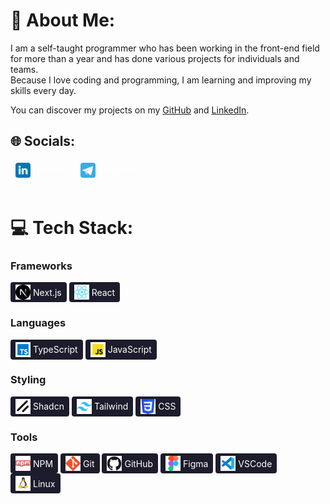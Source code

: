 # 💫 About Me:

I am a self-taught programmer who has been working in the front-end field for more than a year and has done various projects for individuals and teams.
<br>
Because I love coding and programming, I am learning and improving my skills every day.

You can discover my projects on my <a href="https://github.com/hp0098v1">GitHub</a> and <a href="https://www.linkedin.com/in/hp0098v1">LinkedIn</a>.

## 🌐 Socials:

<a style="display: inline-flex; align-items: center; gap: 4px; color: white; padding: 4px 8px; border-radius: 4px; text-decoration: none;" href="https://linkedin.com/in/hp0098v1">
  <img src="./assets/social/linkedin.svg" alt="LinkedIn" width="24" height="24">
  LinkedIn
</a>
<a style="display: inline-flex; align-items: center; gap: 4px; color: white; padding: 4px 8px; border-radius: 4px; text-decoration: none;" href="https://t.me/hp0098v1">
  <img src="./assets/social/telegram.svg" alt="Telegram" width="24" height="24">
  Telegram
</a>
<br>
<br>

# 💻 Tech Stack:

### Frameworks

<a style="display: inline-flex; align-items: center; gap: 4px; background-color: #1c1c2c; color: white; padding: 4px 8px; border-radius: 4px; text-decoration: none;" href="https://nextjs.org/">
  <img src="./assets/frameworks/nextjs.svg" alt="Next.js" width="24" height="24">
  Next.js
</a>
<a style="display: inline-flex; align-items: center; gap: 4px; background-color: #1c1c2c; color: white; padding: 4px 8px; border-radius: 4px; text-decoration: none;" href="https://www.javascript.info/">
  <img src="./assets/frameworks/react.svg" alt="React" width="24" height="24">
  React
</a>

### Languages

<a style="display: inline-flex; align-items: center; gap: 4px; background-color: #1c1c2c; color: white; padding: 4px 8px; border-radius: 4px; text-decoration: none;" href="https://www.typescriptlang.org/">
  <img src="./assets/languages/typescript.svg" alt="TypeScript" width="24" height="24">
  TypeScript
</a>
<a style="display: inline-flex; align-items: center; gap: 4px; background-color: #1c1c2c; color: white; padding: 4px 8px; border-radius: 4px; text-decoration: none;" href="https://www.javascript.info/">
  <img src="./assets/languages/javascript.svg" alt="JavaScript" width="24" height="24">
  JavaScript
</a>

### Styling

<a style="display: inline-flex; align-items: center; gap: 4px; background-color: #1c1c2c; color: white; padding: 4px 8px; border-radius: 4px; text-decoration: none;" href="https://ui.shadcn.com/">
  <img src="./assets/styling/shadcn.svg" alt="Shadcn" width="24" height="24">
  Shadcn
</a>
<a style="display: inline-flex; align-items: center; gap: 4px; background-color: #1c1c2c; color: white; padding: 4px 8px; border-radius: 4px; text-decoration: none;" href="https://tailwindcss.com/">
  <img src="./assets/styling/tailwindcss.svg" alt="Tailwind" width="24" height="24">
  Tailwind
</a>
<a style="display: inline-flex; align-items: center; gap: 4px; background-color: #1c1c2c; color: white; padding: 4px 8px; border-radius: 4px; text-decoration: none;" href="https://tailwindcss.com/">
  <img src="./assets/styling/css.svg" alt="css" width="24" height="24">
  CSS
</a>

### Tools

<a style="display: inline-flex; align-items: center; gap: 4px; background-color: #1c1c2c; color: white; padding: 4px 8px; border-radius: 4px; text-decoration: none;" href="https://www.npmjs.com/">
  <img src="./assets/tools/npm.svg" alt="NPM" width="24" height="24">
  NPM
</a>
<a style="display: inline-flex; align-items: center; gap: 4px; background-color: #1c1c2c; color: white; padding: 4px 8px; border-radius: 4px; text-decoration: none;" href="https://www.git-scm.com/">
  <img src="./assets/tools/git.svg" alt="Git" width="24" height="24">
  Git
</a>
<a style="display: inline-flex; align-items: center; gap: 4px; background-color: #1c1c2c; color: white; padding: 4px 8px; border-radius: 4px; text-decoration: none;" href="https://www.github.com/">
  <img src="./assets/tools/github.svg" alt="GitHub" width="24" height="24">
  GitHub
</a>
<a style="display: inline-flex; align-items: center; gap: 4px; background-color: #1c1c2c; color: white; padding: 4px 8px; border-radius: 4px; text-decoration: none;" href="https://www.figma.com/">
  <img src="./assets/tools/figma.svg" alt="Figma" width="24" height="24">
  Figma
</a>
<a style="display: inline-flex; align-items: center; gap: 4px; background-color: #1c1c2c; color: white; padding: 4px 8px; border-radius: 4px; text-decoration: none;" href="https://www.vscode.com/">
  <img src="./assets/tools/vscode.svg" alt="VSCode" width="24" height="24">
  VSCode
</a>
<a style="display: inline-flex; align-items: center; gap: 4px; background-color: #1c1c2c; color: white; padding: 4px 8px; border-radius: 4px; text-decoration: none;" href="https://www.linux.com/">
  <img src="./assets/tools/linux.svg" alt="Linux" width="24" height="24">
  Linux
</a>

